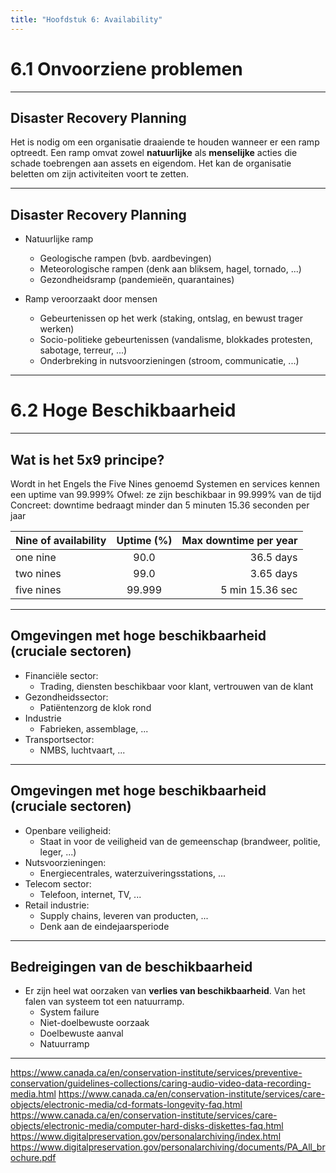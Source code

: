 ```yaml
---
title: "Hoofdstuk 6: Availability"
---
```


# 6.1 Onvoorziene problemen

---

## Disaster Recovery Planning

Het is nodig om een organisatie draaiende te houden wanneer er een ramp optreedt. Een ramp omvat zowel **natuurlijke** als **menselijke** acties die schade toebrengen aan assets en eigendom. Het kan de organisatie beletten om zijn 
activiteiten voort te zetten. 

---

## Disaster Recovery Planning

- Natuurlijke ramp 
    - Geologische rampen (bvb. aardbevingen)
    - Meteorologische rampen (denk aan bliksem, hagel, tornado, ...)
    - Gezondheidsramp (pandemieën, quarantaines)

- Ramp veroorzaakt door mensen
    - Gebeurtenissen op het werk (staking, ontslag, en bewust trager werken)
    - Socio-politieke gebeurtenissen (vandalisme, blokkades protesten, sabotage, terreur, ...)
    - Onderbreking in nutsvoorzieningen (stroom, communicatie, ...)

---

# 6.2 Hoge Beschikbaarheid

---

## Wat is het 5x9 principe?
Wordt in het Engels the Five Nines genoemd
Systemen en services kennen een uptime van 99.999%
Ofwel: ze zijn beschikbaar in 99.999% van de tijd
Concreet: downtime bedraagt minder dan 5 minuten 15.36 seconden per jaar

| Nine of availability | Uptime (%) | Max downtime per year |
|---|:---:|---:|
| one nine | 90.0 | 36.5  days |
| two nines | 99.0  | 3.65  days |
| five nines | 99.999  | 5 min 15.36 sec |

---

## Omgevingen met hoge beschikbaarheid (cruciale sectoren)

- Financiële sector: 
    - Trading, diensten beschikbaar voor klant, vertrouwen van de klant
- Gezondheidssector: 
    - Patiëntenzorg de klok rond
- Industrie
    - Fabrieken, assemblage, ...
- Transportsector:
    - NMBS, luchtvaart, ...


---

## Omgevingen met hoge beschikbaarheid (cruciale sectoren)
- Openbare veiligheid:
    - Staat in voor de veiligheid van de gemeenschap (brandweer, politie, leger, ...)
- Nutsvoorzieningen:
    - Energiecentrales, waterzuiveringsstations, ...
- Telecom sector:
    - Telefoon, internet, TV, ...
- Retail industrie: 
    - Supply chains, leveren van producten, ...
    - Denk aan de eindejaarsperiode

---

## Bedreigingen van de beschikbaarheid

- Er zijn heel wat oorzaken van **verlies van beschikbaarheid**. Van het falen van systeem tot een natuurramp.
    - System failure
    - Niet-doelbewuste oorzaak
    - Doelbewuste aanval
    - Natuurramp

 
---
https://www.canada.ca/en/conservation-institute/services/preventive-conservation/guidelines-collections/caring-audio-video-data-recording-media.html
https://www.canada.ca/en/conservation-institute/services/care-objects/electronic-media/cd-formats-longevity-faq.html
https://www.canada.ca/en/conservation-institute/services/care-objects/electronic-media/computer-hard-disks-diskettes-faq.html
https://www.digitalpreservation.gov/personalarchiving/index.html
https://www.digitalpreservation.gov/personalarchiving/documents/PA_All_brochure.pdf
